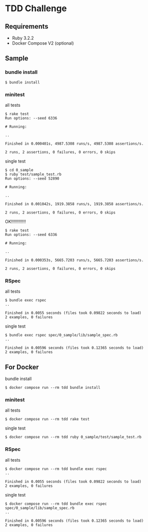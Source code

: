 # TDD Challenge
## Requirements
- Ruby 3.2.2
- Docker Compose V2 (optional)

## Sample
### bundle install
```
$ bundle install
```

### minitest
all tests
```
$ rake test
Run options: --seed 6336

# Running:

..

Finished in 0.000401s, 4987.5308 runs/s, 4987.5308 assertions/s.

2 runs, 2 assertions, 0 failures, 0 errors, 0 skips
```

single test
```
$ cd 0_sample
$ ruby test/sample_test.rb
Run options: --seed 52890

# Running:

..

Finished in 0.001042s, 1919.3858 runs/s, 1919.3858 assertions/s.

2 runs, 2 assertions, 0 failures, 0 errors, 0 skips
```

OK!!!!!!!!!!!!
```
$ rake test
Run options: --seed 6336

# Running:

..

Finished in 0.000353s, 5665.7203 runs/s, 5665.7203 assertions/s.

2 runs, 2 assertions, 0 failures, 0 errors, 0 skips
```

### RSpec
all tests
```
$ bundle exec rspec
..

Finished in 0.0055 seconds (files took 0.09822 seconds to load)
2 examples, 0 failures
```

single test
```
$ bundle exec rspec spec/0_sample/lib/sample_spec.rb
..

Finished in 0.00596 seconds (files took 0.12365 seconds to load)
2 examples, 0 failures
```

## For Docker
bundle install
```
$ docker compose run --rm tdd bundle install
```

### minitest
all tests
```
$ docker compose run --rm tdd rake test
```

single test
```
$ docker compose run --rm tdd ruby 0_sample/test/sample_test.rb
```

### RSpec
all tests
```
$ docker compose run --rm tdd bundle exec rspec
..

Finished in 0.0055 seconds (files took 0.09822 seconds to load)
2 examples, 0 failures
```

single test
```
$ docker compose run --rm tdd bundle exec rspec spec/0_sample/lib/sample_spec.rb
..

Finished in 0.00596 seconds (files took 0.12365 seconds to load)
2 examples, 0 failures
```
